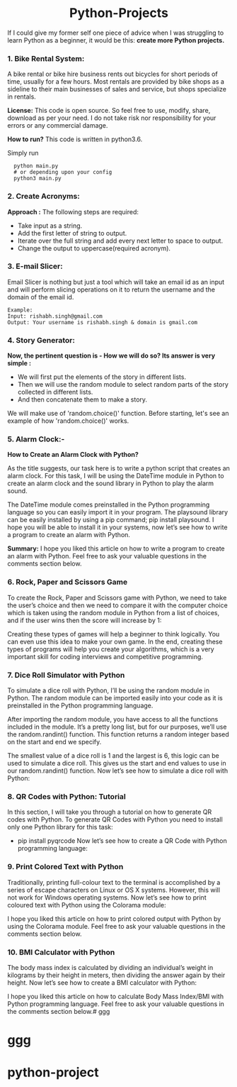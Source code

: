 <h1 align="center" > Python-Projects </h1>

If I could give my former self one piece of advice when I was struggling to learn Python as a beginner, it would be this: **create more Python projects.**

### 1. Bike Rental System: 

A bike rental or bike hire business rents out bicycles for short periods of time, usually for a few hours. Most rentals are provided by bike shops as a sideline to their main businesses of sales and service, but shops specialize in rentals.

**License:** This code is open source. So feel free to use, modify, share, download as per your need. I do not take risk nor responsibility for your errors or any commercial damage.

**How to run?** This code is written in python3.6.

Simply run

      python main.py
      # or depending upon your config
      python3 main.py

### 2. Create Acronyms: 

**Approach :** The following steps are required:

- Take input as a string.
- Add the first letter of string to output.
- Iterate over the full string and add every next letter to space to output.
- Change the output to uppercase(required acronym).

### 3. E-mail Slicer: 

Email Slicer is nothing but just a tool which will take an email id as an input and will perform slicing operations on it to return the username and the domain of the email id.

    Example:
    Input: rishabh.singh@gmail.com
    Output: Your username is rishabh.singh & domain is gmail.com

### 4. Story Generator:

**Now, the pertinent question is - How we will do so? Its answer is very simple :**

- We will first put the elements of the story in different lists.
- Then we will use the random module to select random parts of the story collected in different lists.
- And then concatenate them to make a story.

We will make use of 'random.choice()' function. Before starting, let's see an example of how 'random.choice()' works.

### 5. Alarm Clock:-

<b> How to Create an Alarm Clock with Python? </b>

As the title suggests, our task here is to write a python script that creates an alarm clock. For this task, I will be using the DateTime module in Python to create an alarm clock and the sound library in Python to play the alarm sound.

The DateTime module comes preinstalled in the Python programming language so you can easily import it in your program. The playsound library can be easily installed by using a pip command; pip install playsound. I hope you will be able to install it in your systems, now let’s see how to write a program to create an alarm with Python.

**Summary:** I hope you liked this article on how to write a program to create an alarm with Python. Feel free to ask your valuable questions in the comments section below.

### 6. Rock, Paper and Scissors Game 

To create the Rock, Paper and Scissors game with Python, we need to take the user’s choice and then we need to compare it with the computer choice which is taken using the random module in Python from a list of choices, and if the user wins then the score will increase by 1:

Creating these types of games will help a beginner to think logically. You can even use this idea to make your own game. In the end, creating these types of programs will help you create your algorithms, which is a very important skill for coding interviews and competitive programming.

### 7. Dice Roll Simulator with Python

To simulate a dice roll with Python, I’ll be using the random module in Python. The random module can be imported easily into your code as it is preinstalled in the Python programming language. 

After importing the random module, you have access to all the functions included in the module. It’s a pretty long list, but for our purposes, we’ll use the random.randint() function. This function returns a random integer based on the start and end we specify.

The smallest value of a dice roll is 1 and the largest is 6, this logic can be used to simulate a dice roll. This gives us the start and end values to use in our random.randint() function. Now let’s see how to simulate a dice roll with Python:

### 8. QR Codes with Python: Tutorial

In this section, I will take you through a tutorial on how to generate QR codes with Python. To generate QR Codes with Python you need to install only one Python library for this task:

- pip install pyqrcode
Now let’s see how to create a QR Code with Python programming language:

### 9. Print Colored Text with Python

Traditionally, printing full-colour text to the terminal is accomplished by a series of escape characters on Linux or OS X systems. However, this will not work for Windows operating systems. Now let’s see how to print coloured text with Python using the Colorama module:

I hope you liked this article on how to print colored output with Python by using the Colorama module. Feel free to ask your valuable questions in the comments section below.

### 10. BMI Calculator with Python

The body mass index is calculated by dividing an individual’s weight in kilograms by their height in meters, then dividing the answer again by their height. Now let’s see how to create a BMI calculator with Python:

I hope you liked this article on how to calculate Body Mass Index/BMI with Python programming language. Feel free to ask your valuable questions in the comments section below.# ggg
# ggg
# python-project
